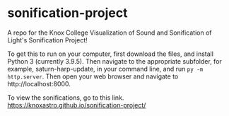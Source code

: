 # sonification-project
A repo for the Knox College Visualization of Sound and Sonification of Light's Sonification Project!


To get this to run on your computer, first download the files, and install Python 3 (currently 3.9.5). 
Then navigate to the appropriate subfolder, for example, saturn-harp-update, in your command line, and run `py -m http.server`. 
Then open your web browser and navigate to http://localhost:8000.

To view the sonifications, go to this link. https://knoxastro.github.io/sonification-project/
